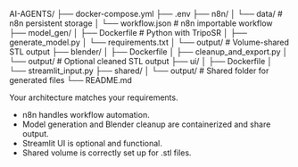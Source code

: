 AI-AGENTS/
├── docker-compose.yml
├── .env
├── n8n/
│   └── data/                  # n8n persistent storage
│   └── workflow.json          # n8n importable workflow
├── model_gen/
│   ├── Dockerfile             # Python with TripoSR
│   ├── generate_model.py
│   └── requirements.txt
│   └── output/                # Volume-shared STL output
├── blender/
│   ├── Dockerfile
│   ├── cleanup_and_export.py
│   └── output/                # Optional cleaned STL output
├── ui/
│   ├── Dockerfile
│   └── streamlit_input.py
├── shared/
│   └── output/                # Shared folder for generated files
└── README.md

Your architecture matches your requirements.
- n8n handles workflow automation.
- Model generation and Blender cleanup are containerized and share output.
- Streamlit UI is optional and functional.
- Shared volume is correctly set up for .stl files.